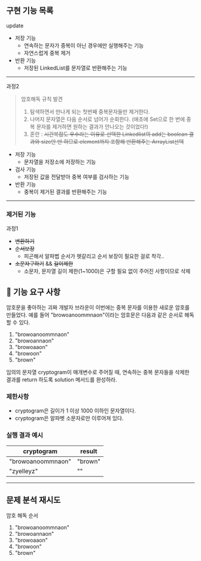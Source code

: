 
## 구현 기능 목록
update
- 저장 기능
  - 연속하는 문자가 중복이 아닌 경우에만 실행해주는 기능
  - 자연스럽게 중복 제거
- 반환 기능
  - 저장된 LinkedList를 문자열로 반환해주는 기능

---
과정2
>암호해독 규칙 발견
>1. 탐색하면서 만나게 되는 첫번째 중복문자들만 제거한다.
>2. 나머지 문자열은 다음 순서로 넘어가 순회한다.
   (애초에 Set으로 한 번에 중복 문자를 제거하면 원하는 결과가 안나오는 것이었다!)
>3. 혼란 : ~~시간복잡도 우수라는 이유로 선택한 Linkedlist의 add는 boolean 결과와 size만 반 하므로 element까지 포함해 반환해주는 ArrayList선택~~

- 저장 기능
  - 문자열을 저장소에 저장하는 기능
- 검사 기능
  - 저장된 값을 전달받아 중복 여부를 검사하는 기능
- 반환 기능
  - 중복이 제거된 결과를 반환해주는 기능

---

### 제거된 기능
과정1
- ~~변환하기~~
- ~~순서보장~~
  - 피곤해서 알파벱 순서가 헷갈리고 순서 보장이 필요한 걸로 착각..
- ~~소문자구하기~~ && ~~길이제한~~
  - 소문자, 문자열 길이 제한(1~1000)은 구할 필요 없이 주어진 사항이므로 삭제

## 🚀 기능 요구 사항

암호문을 좋아하는 괴짜 개발자 브라운이 이번에는 중복 문자를 이용한 새로운 암호를 만들었다. 예를 들어 "browoanoommnaon"이라는 암호문은 다음과 같은 순서로 해독할 수 있다.

1. "browoanoommnaon"
2. "browoannaon"
3. "browoaaon"
4. "browoon"
5. "brown"

임의의 문자열 cryptogram이 매개변수로 주어질 때, 연속하는 중복 문자들을 삭제한 결과를 return 하도록 solution 메서드를 완성하라.

### 제한사항

- cryptogram은 길이가 1 이상 1000 이하인 문자열이다.
- cryptogram은 알파벳 소문자로만 이루어져 있다.

### 실행 결과 예시

| cryptogram | result |
| --- | --- |
| "browoanoommnaon" | "brown" |
| "zyelleyz" | "" |


---

## 문제 분석 재시도

암호 해독 순서
1. "browoanoommnaon"
2. "browoannaon"
3. "browoaaon"
4. "browoon"
5. "brown"






